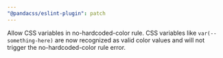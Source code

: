 ```yaml
---
"@pandacss/eslint-plugin": patch
---
```


Allow CSS variables in no-hardcoded-color rule. CSS variables like `var(--something-here)` are now recognized as valid color values and will not trigger the no-hardcoded-color rule error.
